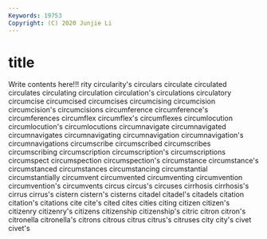 ```yaml
---
Keywords: 19753
Copyright: (C) 2020 Junjie Li
---
```


# title

Write contents here!!!
rity 
circularity's
circulars 
circulate 
circulated 
circulates 
circulating 
circulation 
circulation's 
circulations 
circulatory 
circumcise
circumcised 
circumcises 
circumcising 
circumcision 
circumcision's 
circumcisions 
circumference 
circumference's 
circumferences 
circumflex
circumflex's 
circumflexes 
circumlocution 
circumlocution's 
circumlocutions 
circumnavigate 
circumnavigated 
circumnavigates 
circumnavigating 
circumnavigation
circumnavigation's 
circumnavigations 
circumscribe 
circumscribed 
circumscribes 
circumscribing 
circumscription 
circumscription's 
circumscriptions 
circumspect
circumspection 
circumspection's 
circumstance 
circumstance's 
circumstanced 
circumstances 
circumstancing 
circumstantial 
circumstantially 
circumvent
circumvented 
circumventing 
circumvention 
circumvention's 
circumvents 
circus 
circus's 
circuses 
cirrhosis 
cirrhosis's
cirrus 
cirrus's 
cistern 
cistern's 
cisterns 
citadel 
citadel's 
citadels 
citation 
citation's
citations 
cite 
cite's 
cited 
cites 
cities 
citing 
citizen 
citizen's 
citizenry
citizenry's 
citizens 
citizenship 
citizenship's 
citric 
citron 
citron's 
citronella 
citronella's 
citrons
citrous 
citrus 
citrus's 
citruses 
city 
city's 
civet 
civet's 
